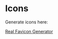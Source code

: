 # Icons

Generate icons here:

[Real Favicon Generator](https://realfavicongenerator.net/favicon_result?file_id=p1dbp261ff1qqs1skeu581op41qc6#.XOoFXlNKh24)